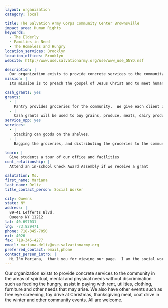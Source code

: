 ```yaml
---
layout: organization
category: local

title: The Salvation Army Corps Community Center Brownsville
impact_area: Human Rights
keywords: 
  - The Elderly
  - Families in Need
  - The Homeless and Hungry
location_services: Brooklyn
location_offices: Brooklyn
website: http://www.use.salvationarmy.org/use/www_use_GNYD.nsf

description: |
  Our organization exists to provide concrete services to the community in the areas of spiritual, mental and physical needs without discrimination such as feeding the hungry, assist in paying with rent, utilities, clothing, furniture and other needs that may arise.  We also have other events such as free eye screening, toy drive at Christmas, thanksgiving meal, coat drive in the winter and other community events.  All are welcome.
mission: |
  Its mission is to preach the gospel of Jesus Christ and to meet human needs in His name without discrimination.

cash_grants: yes
grants: 
  - |
    Pantry provides groceries for the community.  We give each client 3 to 4 bags of groceries.  In total the bags are cost about - $80.00 - we are grateful for your support in any amount.  Thank you.
  - |
    Cash grants will be used to buy grains, produce, meats, dairy products, and legumes. Hurricane Sandy victims were assisted with food, clothing, and furniture, and we will continue to help clients during this difficult trial.
service_opp: yes
services: 
  - |
    Stacking can goods on the shelves.
  - |
    Bagging the groceries, and distributing the groceries to the community.

learn: |
  Give students a tour of our office and facilities
cont_relationship: |
  Attend an in-school Check Award Assembly if we receive a grant

salutation: Ms.
first_name: Mariana
last_name: Deliz
title_contact_person: Social Worker

city: Queens
state: NY
address: |
  89-41 Lefferts Blvd.  
  Queens NY 11212
lat: 40.697031
lng: -73.829471
phone: 718-345-7050
ext: 4026
fax: 718-345-4277
email: mariana.deliz@use.salvationarmy.org
preferred_contact: email,phone
contact_person_intro: |
  Hi I'm Mariana,  thank you for viewing our page.  I am the social worker for The Salvation Army in Brownsville for 9 years.   I help people with food, help them pay their rent, furniture, and utilities, give clothes and toys.  Once before we worked with a school who was collecting pennies to help out the community with groceries.  When the people in the community received the canned goods and fresh frozen meat, and were told that it came from children, they were very happy and had a "Kool Aide" smile on their faces.   That day was "the BOMB" for them.  We hope you decide to work with us in feeding the community again.
---
```

Our organization exists to provide concrete services to the community in the areas of spiritual, mental and physical needs without discrimination such as feeding the hungry, assist in paying with rent, utilities, clothing, furniture and other needs that may arise.  We also have other events such as free eye screening, toy drive at Christmas, thanksgiving meal, coat drive in the winter and other community events.  All are welcome.